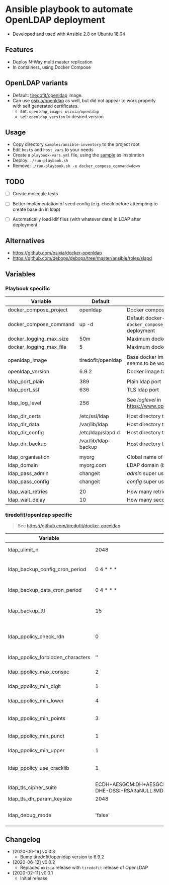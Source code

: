 # Ansible playbook to automate OpenLDAP deployment

- Developed and used with Ansible 2.8 on Ubuntu 18.04


## Features
- Deploy N-Way multi master replication
- In containers, using Docker Compose


## OpenLDAP variants
- Default: [tiredofit/openldap](https://hub.docker.com/r/tiredofit/openldap) image.
- Can use [osixia/openldap](https://hub.docker.com/r/osixia/openldap) as well, but did not appear to work properly with self generated certificates.
    - set: `openldap_image: osixia/openldap`
    - set: `openldap_version` to desired version


## Usage
- Copy directory `samples/ansible-inventory` to the project root
- Edit `hosts` and `host_vars` to your needs
- Create a `playbook-vars.yml` file, using the [sample](samples/playbook-vars.yml) as inspiration
- Deploy: `./run-playbook.sh`
- Remove: `./run-playbook.sh -e docker_compose_command=down`


## TODO
- [ ] Create molecule tests
- [ ] Better implementation of seed config (e.g. check before attempting to create base dn in ldap)
- [ ] Automatically load ldif files (with whatever data) in LDAP after deployment


## Alternatives
- https://github.com/osixia/docker-openldap
- https://github.com/debops/debops/tree/master/ansible/roles/slapd


## Variables
### Playbook specific

| Variable                          | Default              | Description                                                                                           |
|-----------------------------------|----------------------|-------------------------------------------------------------------------------------------------------|
| docker_compose_project            | openldap             | Docker compose project name (docker-compose -p)                                                       |
| docker_compose_command            | up -d                | Default docker-compose command. Use `-e docker_compose_command=down` for example to remove deployment |
| docker_logging_max_size           | 50m                  | Maximum docker log file size                                                                          |
| docker_logging_max_file           | 5                    | Maximum docker log files before recycling                                                             |
| |
| openldap_image                    | tiredofit/openldap   | Base docker image. At the moment, "tiredofit" release seems to be working better than oxisia one      |
| openldap_version                  | 6.9.2                | Docker image tag                                                                                      |
| |
| ldap_port_plain                   | 389                  | Plain ldap port                                                                                       |
| ldap_port_ssl                     | 636                  | TLS ldap port                                                                                         |
| |
| ldap_log_level                    | 256                  | See *loglevel* in https://www.openldap.org/doc/admin24/slapdconfig.html                               |
| |
| ldap_dir_certs                    | /etc/ssl/ldap        | Host directory to persist TLS certificates                                                            |
| ldap_dir_data                     | /var/lib/ldap        | Host directory to persist ldap data                                                                   |
| ldap_dir_config                   | /etc/ldap/slapd.d    | Host directory to persist ldap configuration                                                          |
| ldap_dir_backup                   | /var/lib/ldap-backup | Host directory to persist scheduled dumps                                                             |
| |
| ldap_organisation                 | myorg                | Global name of the organization                                                                       |
| ldap_domain                       | myorg.com            | LDAP domain (base_dn will be deducted from this)                                                      |
| ldap_pass_admin                   | changeit             | *admin* super user password                                                                           |
| ldap_pass_config                  | changeit             | *config* super user password                                                                          |
| |
| ldap_wait_retries                 | 20                   | How many retries before ansible gives up                                                              |
| ldap_wait_delay                   | 10                   | How many seconds does ansible wait before retrying                                                    |

### tiredofit/openldap specific
> See https://github.com/tiredofit/docker-openldap

| Variable                          | Default              | Description                                                           |
|-----------------------------------|----------------------|-----------------------------------------------------------------------|
| ldap_ulimit_n                     | 2048                 | Set Open File Descriptor Limit                                        |
| |
| ldap_backup_config_cron_period    | 0 4 * * *            | Cron expression to schedule OpenLDAP config backup                    |
| ldap_backup_data_cron_period      | 0 4 * * *            | Cron expression to schedule OpenLDAP data backup                      |
| ldap_backup_ttl                   | 15                   | Automatically cleanup backup after how many days                      |
| |
| ldap_ppolicy_check_rdn            | 0                    | Check RDN Parameter (ppm.so - see https://github.com/ltb-project/ppm) |
| ldap_ppolicy_forbidden_characters | ''                   | Forbidden Characters (ppm.so)                                         |
| ldap_ppolicy_max_consec           | 2                    | Maximum Consective Character Pattern                                  |
| ldap_ppolicy_min_digit            | 1                    | Minimum Digit Characters                                              |
| ldap_ppolicy_min_lower            | 4                    | Minimum Lowercase Characters                                          |
| ldap_ppolicy_min_points           | 3                    | Minimum Points required to pass checker                               |
| ldap_ppolicy_min_punct            | 1                    | Minimum Punctuation Characters                                        |
| ldap_ppolicy_min_upper            | 1                    | Minimum Uppercase Characters                                          |
| ldap_ppolicy_use_cracklib         | 1                    | Use Cracklib for verifying words (ppm.so)                             |
| |
| ldap_tls_cipher_suite             | ECDH+AESGCM:DH+AESGCM:ECDH+AES256:DH+AES256:ECDH+AES128:DH+AES:RSA+AESGCM:RSA+AES:-DHE-DSS:-RSA:!aNULL:!MD5:!DSS:!SHA | TLS cipher suite |
| ldap_tls_dh_param_keysize         | 2048                 | TLS DHParam Keysize                                                   |
| |
| ldap_debug_mode                   | 'false'              | Enable debug (dumps to ouput script output, etc)                      |


## Changelog
- [2020-06-19] v0.0.3
  - Bump tiredofit/openldap version to 6.9.2
- [2020-06-12] v0.0.2
  - Replaced `oxisia` release with `tiredofit` release of OpenLDAP
- [2020-02-11] v0.0.1
  - Initial release

